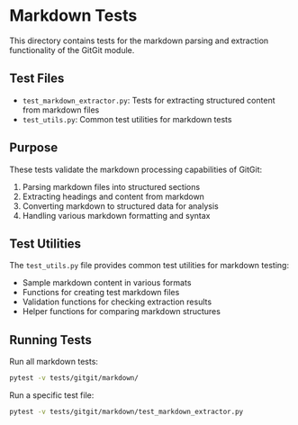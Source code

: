 # Markdown Tests

This directory contains tests for the markdown parsing and extraction functionality of the GitGit module.

## Test Files

- `test_markdown_extractor.py`: Tests for extracting structured content from markdown files
- `test_utils.py`: Common test utilities for markdown tests

## Purpose

These tests validate the markdown processing capabilities of GitGit:

1. Parsing markdown files into structured sections
2. Extracting headings and content from markdown
3. Converting markdown to structured data for analysis
4. Handling various markdown formatting and syntax

## Test Utilities

The `test_utils.py` file provides common test utilities for markdown testing:

- Sample markdown content in various formats
- Functions for creating test markdown files
- Validation functions for checking extraction results
- Helper functions for comparing markdown structures

## Running Tests

Run all markdown tests:

```bash
pytest -v tests/gitgit/markdown/
```

Run a specific test file:

```bash
pytest -v tests/gitgit/markdown/test_markdown_extractor.py
```